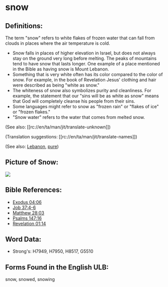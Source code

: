 # snow

## Definitions:

The term "snow" refers to white flakes of frozen water that can fall from clouds in places where the air temperature is cold.

* Snow falls in places of higher elevation in Israel, but does not always stay on the ground very long before melting. The peaks of mountains tend to have snow that lasts longer. One example of a place mentioned in the Bible as having snow is Mount Lebanon.
* Something that is very white often has its color compared to the color of snow. For example, in the book of Revelation Jesus' clothing and hair were described as being "white as snow."
* The whiteness of snow also symbolizes purity and cleanliness. For example, the statement that our "sins will be as white as snow" means that God will completely cleanse his people from their sins.
* Some languages might refer to snow as "frozen rain" or "flakes of ice" or "frozen flakes."
* "Snow water" refers to the water that comes from melted snow.

(See also: [[rc://en/ta/man/jit/translate-unknown]])

(Translation suggestions: [[rc://en/ta/man/jit/translate-names]])

(See also: [Lebanon](../names/lebanon.md), [pure](../kt/purify.md))

## Picture of Snow:

<a href="https://content.bibletranslationtools.org/WycliffeAssociates/en_tw/raw/branch/master/PNGs/s/Snow.png"><img src="https://content.bibletranslationtools.org/WycliffeAssociates/en_tw/raw/branch/master/PNGs/s/Snow.png" ></a>

## Bible References:

* [Exodus 04:06](rc://en/tn/help/exo/04/06)
* [Job 37:4-6](rc://en/tn/help/job/37/04)
* [Matthew 28:03](rc://en/tn/help/mat/28/03)
* [Psalms 147:16](rc://en/tn/help/psa/147/16)
* [Revelation 01:14](rc://en/tn/help/rev/01/14)

## Word Data:

* Strong's: H7949, H7950, H8517, G5510

## Forms Found in the English ULB:

snow, snowed, snowing


